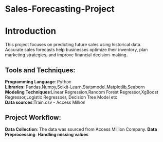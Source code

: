 # Sales-Forecasting-Project

# Introduction

This project focuses on predicting future sales using historical data. Accurate sales forecasts help businesses optimize their inventory, plan marketing strategies, and improve financial decision-making.

## Tools and Techniques:
**Programming Language**: Python<br>
**Libraries**: Pandas,Numpy,Scikit-Learn,Statsmodel,Matplotlib,Seaborn<br>
**Modeling Techniques**:Linear Regression,Random Forest Regressor,XgBoost Regressor,Logistic Regressoer, Decision Tree Model etc<br>
**Data sources**:Train.csv - Access Million

## Project Workflow:
**Data Collection**: The data was sourced from Access Million Company.
**Data Preprocessing**: 
****Handling missing values****
